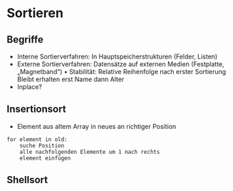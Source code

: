 # Sortieren
## Begriffe
- Interne Sortierverfahren: In Hauptspeicherstrukturen (Felder, Listen)
- Externe Sortierverfahren: Datensätze auf externen Medien (Festplatte, „Magnetband“)
• Stabilität: Relative Reihenfolge nach erster Sortierung Bleibt erhalten erst Name dann Alter
- Inplace?

## Insertionsort
- Element aus altem Array in neues an richtiger Position

```
for element in old:
	suche Position
	alle nachfolgenden Elemente um 1 nach rechts
	element einfügen
```

## Shellsort
